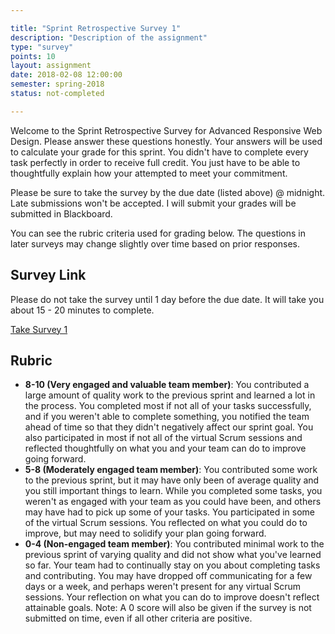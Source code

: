 ```yaml
---

title: "Sprint Retrospective Survey 1"
description: "Description of the assignment"
type: "survey"
points: 10
layout: assignment
date: 2018-02-08 12:00:00
semester: spring-2018
status: not-completed

---
```


Welcome to the Sprint Retrospective Survey for Advanced Responsive Web Design.  Please answer these questions honestly.  Your answers will be used to calculate your grade for this sprint.   You didn't have to complete every task perfectly in order to receive full credit.  You just have to be able to thoughtfully explain how your attempted to meet your commitment.

Please be sure to take the survey by the due date (listed above) @ midnight.  Late submissions won't be accepted.  I will submit your grades will be submitted in Blackboard.

You can see the rubric criteria used for grading below.  The questions in later surveys may change slightly over time based on prior responses.

## Survey Link

Please do not take the survey until 1 day before the due date.  It will take you about 15 - 20 minutes to complete.

<a class="button" href="https://kent.qualtrics.com/jfe/form/SV_cOsnA6rXYlHlPsF">Take Survey 1</a>

## Rubric

* **8-10 (Very engaged and valuable team member)**: You contributed a large amount of quality work to the previous sprint and learned a lot in the process.  You completed most if not all of your tasks successfully, and if you weren't able to complete something, you notified the team ahead of time so that they didn't negatively affect our sprint goal.  You also participated in most if not all of the virtual Scrum sessions and reflected thoughtfully on what you and your team can do to improve going forward.  
* **5-8 (Moderately engaged team member)**: You contributed some work to the previous sprint, but it may have only been of average quality and you still important things to learn.  While you completed some tasks, you weren't as engaged with your team as you could have been, and others may have had to pick up some of your tasks.  You participated in some of the virtual Scrum sessions.  You reflected on what you could do to improve, but may need to solidify your plan going forward.
* **0-4 (Non-engaged team member)**: You contributed minimal work to the previous sprint of varying quality and did not show what you've learned so far.  Your team had to continually stay on you about completing tasks and contributing.  You may have dropped off communicating for a few days or a week, and perhaps weren't present for any virtual Scrum sessions.  Your reflection on what you can do to improve doesn't reflect attainable goals.  Note: A 0 score will also be given if the survey is not submitted on time, even if all other criteria are positive.
